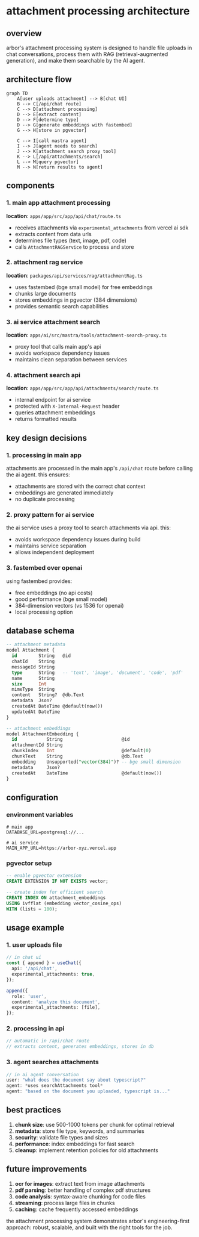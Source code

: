 # attachment processing architecture

## overview

arbor's attachment processing system is designed to handle file uploads in chat conversations, process them with RAG (retrieval-augmented generation), and make them searchable by the AI agent.

## architecture flow

```mermaid
graph TD
    A[user uploads attachment] --> B[chat UI]
    B --> C[/api/chat route]
    C --> D[attachment processing]
    D --> E[extract content]
    D --> F[determine type]
    D --> G[generate embeddings with fastembed]
    G --> H[store in pgvector]
    
    C --> I[call mastra agent]
    I --> J[agent needs to search]
    J --> K[attachment search proxy tool]
    K --> L[/api/attachments/search]
    L --> M[query pgvector]
    M --> N[return results to agent]
```

## components

### 1. main app attachment processing
**location**: `apps/app/src/app/api/chat/route.ts`

- receives attachments via `experimental_attachments` from vercel ai sdk
- extracts content from data urls
- determines file types (text, image, pdf, code)
- calls `AttachmentRAGService` to process and store

### 2. attachment rag service
**location**: `packages/api/services/rag/attachmentRag.ts`

- uses fastembed (bge small model) for free embeddings
- chunks large documents
- stores embeddings in pgvector (384 dimensions)
- provides semantic search capabilities

### 3. ai service attachment search
**location**: `apps/ai/src/mastra/tools/attachment-search-proxy.ts`

- proxy tool that calls main app's api
- avoids workspace dependency issues
- maintains clean separation between services

### 4. attachment search api
**location**: `apps/app/src/app/api/attachments/search/route.ts`

- internal endpoint for ai service
- protected with `X-Internal-Request` header
- queries attachment embeddings
- returns formatted results

## key design decisions

### 1. processing in main app
attachments are processed in the main app's `/api/chat` route before calling the ai agent. this ensures:
- attachments are stored with the correct chat context
- embeddings are generated immediately
- no duplicate processing

### 2. proxy pattern for ai service
the ai service uses a proxy tool to search attachments via api. this:
- avoids workspace dependency issues during build
- maintains service separation
- allows independent deployment

### 3. fastembed over openai
using fastembed provides:
- free embeddings (no api costs)
- good performance (bge small model)
- 384-dimension vectors (vs 1536 for openai)
- local processing option

## database schema

```sql
-- attachment metadata
model Attachment {
  id        String   @id
  chatId    String
  messageId String
  type      String   -- 'text', 'image', 'document', 'code', 'pdf'
  name      String
  size      Int
  mimeType  String
  content   String?  @db.Text
  metadata  Json?
  createdAt DateTime @default(now())
  updatedAt DateTime
}

-- attachment embeddings
model AttachmentEmbedding {
  id           String                      @id
  attachmentId String
  chunkIndex   Int                         @default(0)
  chunkText    String                      @db.Text
  embedding    Unsupported("vector(384)")? -- bge small dimension
  metadata     Json?
  createdAt    DateTime                    @default(now())
}
```

## configuration

### environment variables
```env
# main app
DATABASE_URL=postgresql://...

# ai service
MAIN_APP_URL=https://arbor-xyz.vercel.app
```

### pgvector setup
```sql
-- enable pgvector extension
CREATE EXTENSION IF NOT EXISTS vector;

-- create index for efficient search
CREATE INDEX ON attachment_embeddings 
USING ivfflat (embedding vector_cosine_ops)
WITH (lists = 100);
```

## usage example

### 1. user uploads file
```typescript
// in chat ui
const { append } = useChat({
  api: '/api/chat',
  experimental_attachments: true,
});

append({
  role: 'user',
  content: 'analyze this document',
  experimental_attachments: [file],
});
```

### 2. processing in api
```typescript
// automatic in /api/chat route
// extracts content, generates embeddings, stores in db
```

### 3. agent searches attachments
```typescript
// in ai agent conversation
user: "what does the document say about typescript?"
agent: *uses searchAttachments tool*
agent: "based on the document you uploaded, typescript is..."
```

## best practices

1. **chunk size**: use 500-1000 tokens per chunk for optimal retrieval
2. **metadata**: store file type, keywords, and summaries
3. **security**: validate file types and sizes
4. **performance**: index embeddings for fast search
5. **cleanup**: implement retention policies for old attachments

## future improvements

1. **ocr for images**: extract text from image attachments
2. **pdf parsing**: better handling of complex pdf structures
3. **code analysis**: syntax-aware chunking for code files
4. **streaming**: process large files in chunks
5. **caching**: cache frequently accessed embeddings

the attachment processing system demonstrates arbor's engineering-first approach: robust, scalable, and built with the right tools for the job.